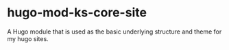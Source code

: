 # hugo-mod-ks-core-site
A Hugo module that is used as the basic underlying structure and theme for my hugo sites.
